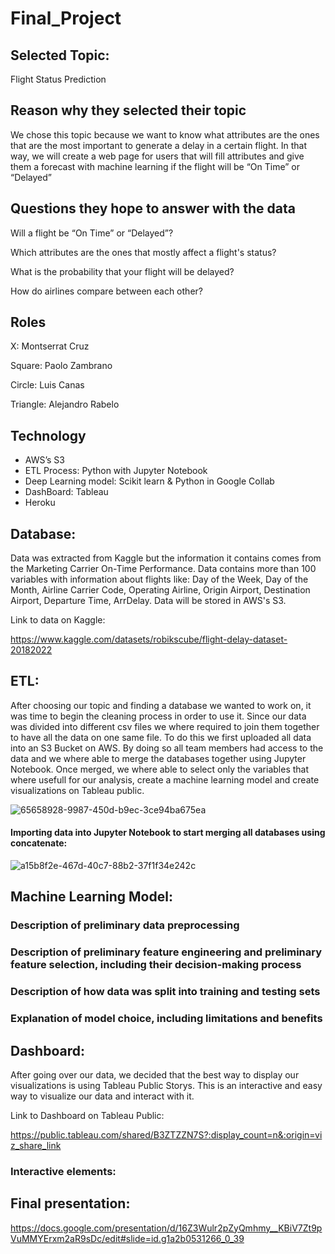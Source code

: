 # Final_Project

## Selected Topic:
	
Flight Status Prediction

## Reason why they selected their topic
	
 We chose this topic because we want to know what attributes are the ones that are the most important to generate a delay in a certain flight. In that way, we will create a web page for users that will fill attributes and give them a forecast with machine learning if the flight will be “On Time” or “Delayed”


## Questions they hope to answer with the data
	
  Will a flight be “On Time” or “Delayed”?
  
  Which attributes are the ones that mostly affect a flight's status?
  
  What is the probability that your flight will be delayed? 
  
  How do airlines compare between each other? 


## Roles

X: Montserrat Cruz

Square: Paolo Zambrano

Circle: Luis Canas

Triangle: Alejandro Rabelo

## Technology

- AWS’s S3
- ETL Process: Python with Jupyter Notebook
- Deep Learning model: Scikit learn & Python in Google Collab
- DashBoard: Tableau
- Heroku 


## Database:

Data was extracted from Kaggle but the information it contains comes from the Marketing Carrier On-Time Performance. Data contains more than 100 variables with information about flights like: Day of the Week, Day of the Month, Airline Carrier Code, Operating Airline, Origin Airport, Destination Airport, Departure Time, ArrDelay. Data will be stored in AWS's S3. 

Link to data on Kaggle:

https://www.kaggle.com/datasets/robikscube/flight-delay-dataset-20182022

## ETL:

After choosing our topic and finding a database we wanted to work on, it was time to begin the cleaning process in order to use it. Since our data was divided into different csv files we where required to join them together to have all the data on one same file. To do this we first uploaded all data into an S3 Bucket on AWS. By doing so all team members had access to the data and we where able to merge the databases together using Jupyter Notebook. Once merged, we where able to select only the variables that where usefull for our analysis, create a machine learning model and create visualizations on Tableau public.

![65658928-9987-450d-b9ec-3ce94ba675ea](https://user-images.githubusercontent.com/108498940/203883553-f1b7ff22-5d54-4aa3-ba7f-8e771a50e90c.jpg)

#### Importing data into Jupyter Notebook to start merging all databases using concatenate:

![a15b8f2e-467d-40c7-88b2-37f1f34e242c](https://user-images.githubusercontent.com/108498940/203888358-4f0d954f-5134-4fb6-b134-e7d4bfc2ed58.jpg)


## Machine Learning Model:

### Description of preliminary data preprocessing

### Description of preliminary feature engineering and preliminary feature selection, including their decision-making process 

### Description of how data was split into training and testing sets 

### Explanation of model choice, including limitations and benefits


## Dashboard:

After going over our data, we decided that the best way to display our visualizations is using Tableau Public Storys. This is an interactive and easy way to visualize our data and interact with it. 

Link to Dashboard on Tableau Public:

https://public.tableau.com/shared/B3ZTZZN7S?:display_count=n&:origin=viz_share_link


### Interactive elements:



## Final presentation:

https://docs.google.com/presentation/d/16Z3Wulr2pZyQmhmy__KBiV7Zt9pVuMMYErxm2aR9sDc/edit#slide=id.g1a2b0531266_0_39
